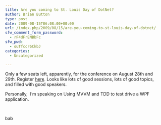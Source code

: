 ```yaml
---
title: Are you coming to St. Louis Day of DotNet?
author: Brian Button
type: post
date: 2009-08-15T06:08:00+00:00
url: /index.php/2009/08/15/are-you-coming-to-st-louis-day-of-dotnet/
sfw_comment_form_password:
  - rF4dFrENBbFc
sfw_pwd:
  - ouTfccr6CkbJ
categories:
  - Uncategorized

---
```

Only a few seats left, apparently, for the conference on August 28th and 29th. Register [here][1]. Looks like lots of good sessions, lots of good topics, and filled with good speakers.

Personally,&nbsp; I’m speaking on Using MVVM and TDD to test drive a WPF application. 

&nbsp;

bab

 [1]: http://stlouisdayofdotnet.com/Registration.aspx